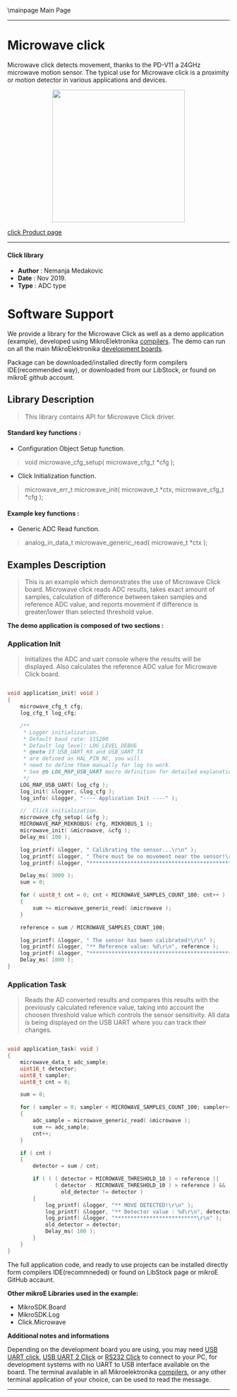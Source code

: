 \mainpage Main Page

---
# Microwave click

Microwave click detects movement, thanks to the PD-V11 a 24GHz microwave motion sensor.
The typical use for Microwave click is a proximity or motion detector in various applications and devices.

<p align="center">
  <img src="https://download.mikroe.com/images/click_for_ide/microwave_click.png" height=300px>
</p>

[click Product page](https://www.mikroe.com/microwave-click)

---


#### Click library

- **Author**        : Nemanja Medakovic
- **Date**          : Nov 2019.
- **Type**          : ADC type


# Software Support

We provide a library for the Microwave Click 
as well as a demo application (example), developed using MikroElektronika 
[compilers](https://shop.mikroe.com/compilers).
The demo can run on all the main MikroElektronika [development boards](https://shop.mikroe.com/development-boards).

Package can be downloaded/installed directly form compilers IDE(recommended way), or downloaded from our LibStock, or found on mikroE github account.

## Library Description

> This library contains API for Microwave Click driver.

#### Standard key functions :

- Configuration Object Setup function.
> void microwave_cfg_setup( microwave_cfg_t *cfg );
 
- Click Initialization function.
> microwave_err_t microwave_init( microwave_t *ctx, microwave_cfg_t *cfg );

#### Example key functions :

- Generic ADC Read function.
> analog_in_data_t microwave_generic_read( microwave_t *ctx );

## Examples Description

> This is an example which demonstrates the use of Microwave Click board.
> Microwave click reads ADC results, takes exact amount of samples,
> calculation of difference between taken samples and reference ADC value, and
> reports movement if difference is greater/lower than selected threshold value.

**The demo application is composed of two sections :**

### Application Init

> Initializes the ADC and uart console where the results will be displayed.
> Also calculates the reference ADC value for Microwave Click board.

```c

void application_init( void )
{
    microwave_cfg_t cfg;
    log_cfg_t log_cfg;

    /** 
     * Logger initialization.
     * Default baud rate: 115200
     * Default log level: LOG_LEVEL_DEBUG
     * @note If USB_UART_RX and USB_UART_TX 
     * are defined as HAL_PIN_NC, you will 
     * need to define them manually for log to work. 
     * See @b LOG_MAP_USB_UART macro definition for detailed explanation.
     */
    LOG_MAP_USB_UART( log_cfg );
    log_init( &logger, &log_cfg );
    log_info( &logger, "---- Application Init ----" );

    //  Click initialization.
    microwave_cfg_setup( &cfg );
    MICROWAVE_MAP_MIKROBUS( cfg, MIKROBUS_1 );
    microwave_init( &microwave, &cfg );
    Delay_ms( 100 );

    log_printf( &logger, " Calibrating the sensor...\r\n" );
    log_printf( &logger, " There must be no movement near the sensor!\r\n" );
    log_printf( &logger, "*********************************************\r\n" );

    Delay_ms( 3000 );
    sum = 0;

    for ( uint8_t cnt = 0; cnt < MICROWAVE_SAMPLES_COUNT_100; cnt++ )
    {
        sum += microwave_generic_read( &microwave );
    }

    reference = sum / MICROWAVE_SAMPLES_COUNT_100;

    log_printf( &logger, " The sensor has been calibrated!\r\n" );
    log_printf( &logger, "** Reference value: %d\r\n", reference );
    log_printf( &logger, "*********************************************\r\n" );
    Delay_ms( 1000 );
}

```

### Application Task

> Reads the AD converted results and compares this results with the previously
> calculated reference value, taking into account the choosen threshold value
> which controls the sensor sensitivity. All data is being displayed on the
> USB UART where you can track their changes.

```c

void application_task( void )
{
    microwave_data_t adc_sample;
    uint16_t detector;
    uint8_t sampler;
    uint8_t cnt = 0;

    sum = 0;

    for ( sampler = 0; sampler < MICROWAVE_SAMPLES_COUNT_100; sampler++ )
    {
        adc_sample = microwave_generic_read( &microwave );
        sum += adc_sample;
        cnt++;
    }

    if ( cnt )
    {
        detector = sum / cnt;

        if ( ( ( detector + MICROWAVE_THRESHOLD_10 ) < reference || 
               ( detector - MICROWAVE_THRESHOLD_10 ) > reference ) && 
                 old_detector != detector )
        {
            log_printf( &logger, "** MOVE DETECTED!\r\n" );
            log_printf( &logger, "** Detector value : %d\r\n", detector );
            log_printf( &logger, "**************************\r\n" );
            old_detector = detector;
            Delay_ms( 100 );
        }
    }
}

```

The full application code, and ready to use projects can be  installed directly form compilers IDE(recommneded) or found on LibStock page or mikroE GitHub accaunt.

**Other mikroE Libraries used in the example:**

- MikroSDK.Board
- MikroSDK.Log
- Click.Microwave

**Additional notes and informations**

Depending on the development board you are using, you may need 
[USB UART click](https://shop.mikroe.com/usb-uart-click), 
[USB UART 2 Click](https://shop.mikroe.com/usb-uart-2-click) or 
[RS232 Click](https://shop.mikroe.com/rs232-click) to connect to your PC, for 
development systems with no UART to USB interface available on the board. The 
terminal available in all Mikroelektronika 
[compilers](https://shop.mikroe.com/compilers), or any other terminal application 
of your choice, can be used to read the message.



---
